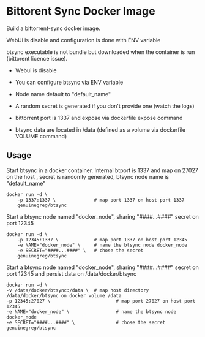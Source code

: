 Bittorent Sync Docker Image
==================================

Build a bittorrent-sync docker image.

WebUi is disable and configuration is done with ENV variable

btsync executable is not bundle but downloaded when the container is run (bittorent licence issue).

 - Webui is disable
 - You can configure btsync via ENV variable
 - Node name default to "default_name"
 - A random secret is generated if you don't provide one (watch the logs)

 - bittorrent port is 1337 and expose via dockerfile expose command
 - btsync data are located in /data (defined as a volume via dockerfile VOLUME command)

Usage
-----------
Start btsync in a docker container. Internal btport is 1337 and map on 27027 on the host , secret is randomly generated, btsync node name is "default_name"

	docker run -d \
		-p 1337:1337 \				# map port 1337 on host port 1337
		genuinegreg/btsync


Start a btsync node named "docker_node", sharing "####...####" secret on port 12345

	docker run -d \
		-p 12345:1337 \ 			# map port 1337 on host port 12345
		-e NAME="docker_node" \		# name the btsync node docker_node
		-e SECRET="####...####" \	# chose the secret
		genuinegreg/btsync


Start a btsync node named "docker_node", sharing "####...####" secret on port 12345 and persist data on /data/docker/btsync

	docker run -d \
	-v /data/docker/btsync:/data \	# map host directory /data/docker/btsync on docker volume /data
	-p 12345:27027 \						# map port 27027 on host port 12345
	-e NAME="docker_node" \					# name the btsync node docker_node
	-e SECRET="####...####" \				# chose the secret
	genuinegreg/btsync


